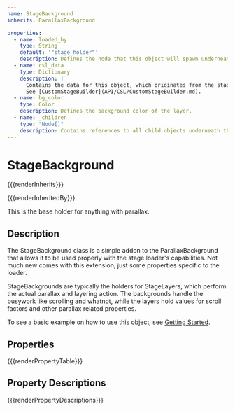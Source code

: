 ```yaml
---
name: StageBackground
inherits: ParallaxBackground

properties:
  - name: loaded_by
    type: String
    default: '"stage_holder"'
    description: Defines the node that this object will spawn underneath. Works best when not modified.
  - name: csl_data
    type: Dictionary
    description: |
      Contains the data for this object, which originates from the stage data generated by the CustomStageBuilder. 
      See [CustomStageBuilder](API/CSL/CustomStageBuilder.md).
  - name: bg_color
    type: Color
    description: Defines the background color of the layer.
  - name: _children
    type: "Node[]"
    description: Contains references to all child objects underneath this StageBackground. Likely isn't useful for much.
---
```


# StageBackground

{{{renderInherits}}}

{{{renderInheritedBy}}}

This is the base holder for anything with parallax.

[](../notice.md ':include')

## Description

The StageBackground class is a simple addon to the ParallaxBackground that allows it to be used properly with the stage loader's capabilities.
Not much new comes with this extension, just some properties specific to the loader.

StageBackgrounds are typically the holders for StageLayers, which perform the actual parallax and layering action. 
The backgrounds handle the busywork like scrolling and whatnot, while the layers hold values for scroll factors and other
parallax related properties.

To see a basic example on how to use this object, see [Getting Started](beginners.md).

## Properties

{{{renderPropertyTable}}}
## Property Descriptions

{{{renderPropertyDescriptions}}}